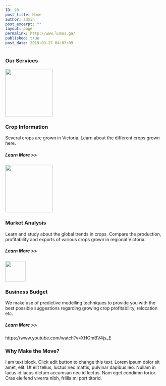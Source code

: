 ```yaml
---
ID: 20
post_title: Home
author: admin
post_excerpt: ""
layout: page
permalink: http://www.lumus.ga/
published: true
post_date: 2019-03-27 04:07:09
---
```

<h3>Our Services</h3>		
										<img width="150" height="150" src="http://www.lumus.ga/wp-content/uploads/2019/04/Crop-cartoon-150x150.png" alt="" srcset="http://www.lumus.ga/wp-content/uploads/2019/04/Crop-cartoon-150x150.png 150w, http://www.lumus.ga/wp-content/uploads/2019/04/Crop-cartoon-300x300.png 300w, http://www.lumus.ga/wp-content/uploads/2019/04/Crop-cartoon-360x360.png 360w, http://www.lumus.ga/wp-content/uploads/2019/04/Crop-cartoon-250x250.png 250w, http://www.lumus.ga/wp-content/uploads/2019/04/Crop-cartoon-100x100.png 100w, http://www.lumus.ga/wp-content/uploads/2019/04/Crop-cartoon.png 512w" sizes="(max-width: 150px) 100vw, 150px" />											
			<h3>Crop Information</h3>		
		<p>Several crops are grown in Victoria. Learn about the different crops grown here.</p>		
			<h5>Learn More &gt;&gt;</h5>		
										<img width="150" height="150" src="http://www.lumus.ga/wp-content/uploads/2019/04/Market-Cartoon-150x150.png" alt="" srcset="http://www.lumus.ga/wp-content/uploads/2019/04/Market-Cartoon-150x150.png 150w, http://www.lumus.ga/wp-content/uploads/2019/04/Market-Cartoon-250x250.png 250w, http://www.lumus.ga/wp-content/uploads/2019/04/Market-Cartoon-100x100.png 100w, http://www.lumus.ga/wp-content/uploads/2019/04/Market-Cartoon.png 256w" sizes="(max-width: 150px) 100vw, 150px" />											
			<h3>Market Analysis</h3>		
		<p>Learn and study about the global trends in crops. Compare the production, profitability and exports of various crops grown in regional Victoria.</p>		
			<h5>Learn More &gt;&gt;</h5>		
										<img width="64" height="64" src="http://www.lumus.ga/wp-content/uploads/2019/04/1465236987_resolutions-16.png" alt="" />											
			<h3>Business Budget</h3>		
		<p>We make use of predictive modelling techniques to provide you with the best possible suggestions regarding growing crop profitability, relocation etc.</p>		
			<h5>Learn More &gt;&gt;</h5>		
		https://www.youtube.com/watch?v=XHOmBV4js_E		
			<h3>Why Make the Move?</h3>		
		<p>I am text block. Click edit button to change this text. Lorem ipsum dolor sit amet, elit. Ut elit tellus, luctus nec mattis, pulvinar dapibus leo. Nullam in lacus id lacus dictum accumsan nec id lectus. Nam eget condimm tortor. Cras eleifend viverra nibh, friilla mi port titorid. </p>